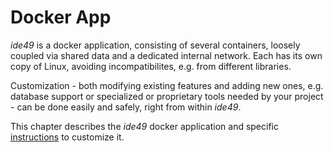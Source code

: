 # Docker App

*ide49* is a docker application, consisting of several containers, loosely coupled via shared data and a dedicated internal network. Each has its own copy of Linux, avoiding incompatibilites, e.g. from different libraries.

Customization - both modifying existing features and adding new ones, e.g. database support or specialized or proprietary tools needed by your project - can be done easily and safely, right from within *ide49*. 

This chapter describes the *ide49* docker application and specific [instructions](app/customize.ipynb) to customize it.